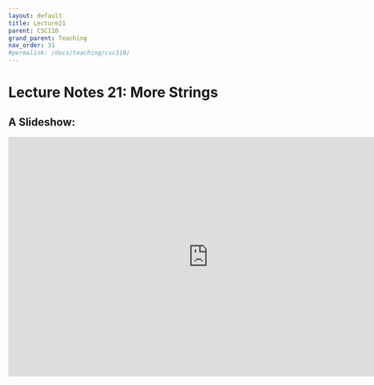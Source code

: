 ```yaml
---
layout: default
title: Lecture21
parent: CSC110
grand_parent: Teaching
nav_order: 31
#permalink: /docs/teaching/csc110/
---  
```

  

Lecture Notes 21: More Strings
===========================================



A Slideshow:
---------------

<iframe src="https://docs.google.com/presentation/d/e/2PACX-1vQQhJTvrZcryEDMmp9MQiPPQtuNASy3DUe9H_O35CiOrvKe8oFYVLS7UAM2xRJBR7hb5dZPOm-hAq1o/embed?start=false&loop=false&delayms=60000" frameborder="0" width="800" height="479" allowfullscreen="true" mozallowfullscreen="true" webkitallowfullscreen="true"></iframe>
